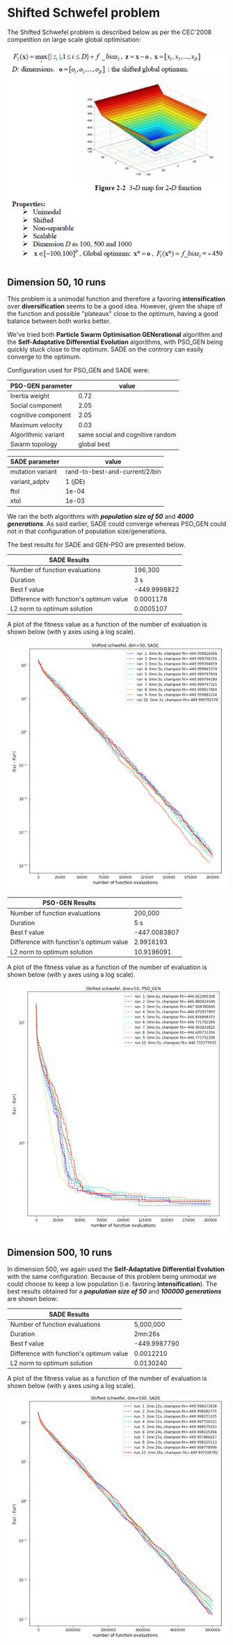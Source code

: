 # Shifted Schwefel problem
The Shifted Schwefel problem is described below as per the CEC'2008 competition on large scale global optimisation:

![](shifted-schwefel-problem.png)

## Dimension 50, 10 runs
This problem is a unimodal function and therefore a favoring **intensification** over **diversification** seems to be a good idea.  However, given the shape of the function and possible "plateaux" close to the optimum, having a good balance between both works better.

We've tried both **Particle Swarm Optimisation GENerational** algorithm and the **Self-Adaptative Differential Evolution** algorithms, with PSO_GEN being quickly stuck close to the optimum. SADE on the controry can easily converge to the optimum.

Configuration used for PSO_GEN and SADE were:

|PSO-GEN parameter|value|
|------------|-----|
|Inertia weight|0.72|
|Social component|2.05|
|cognitive component|2.05|
|Maximum velocity|0.03|
|Algorithmic variant|same social and cognitive random|
|Swarm topology|global best|

|SADE parameter|value|
|------------|-----|
|mutation variant|rand-to-best-and-current/2/bin|
|variant_adptv|1 (jDE)|
|ftol|1e-04|
|xtol|1e-03|

We ran the both algorithms with ***population size of 50*** and ***4000 generations***. As said earlier, SADE could converge whereas PSO_GEN could not in that configuration of population size/generations.

The best results for SADE and GEN-PSO are presented below.

|SADE Results| |
|------------|-----|
|Number of function evaluations|196,300|
|Duration|3 s|
|Best f value|-449.9998822|
|Difference with function's optimum value|0.0001178|
|L2 norm to optimum solution|0.0005107|

A plot of the fitness value as a function of the number of evaluation is shown below (with y axes using a log scale).

![](shifted-schwefel-50-SADE-log.png)

|PSO-GEN Results| |
|------------|-----|
|Number of function evaluations|200,000|
|Duration|5 s|
|Best f value|-447.0083807|
|Difference with function's optimum value|2.9916193|
|L2 norm to optimum solution|10.9196091|

A plot of the fitness value as a function of the number of evaluation is shown below (with y axes using a log scale).

![](shifted-schwefel-50-PSO-GEN-log.png)

## Dimension 500, 10 runs
In dimension 500, we again used the **Self-Adaptative Differential Evolution** with the same configuration. Because of this problem being unimodal we could choose to keep a low population (i.e. favoring **intensification**). The best results obtained for a ***population size of 50*** and ***100000 generations*** are shown below:

|SADE Results| |
|------------|-----|
|Number of function evaluations|5,000,000|
|Duration|2mn:26s|
|Best f value|-449.9987790|
|Difference with function's optimum value| 0.0012210|
|L2 norm to optimum solution|0.0130240|

A plot of the fitness value as a function of the number of evaluation is shown below (with y axes using a log scale).

![](shifted-schwefel-500-SADE-log.png)
